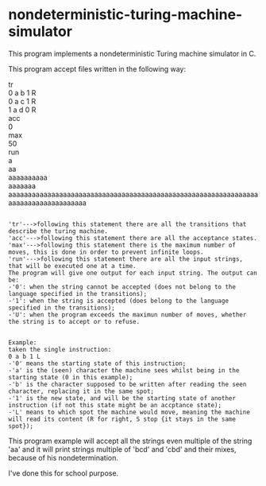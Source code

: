# nondeterministic-turing-machine-simulator
This program implements a nondeterministic Turing machine simulator in C.

This program accept files written in the following way:

tr<br/>
0 a b 1 R<br/>
0 a c 1 R<br/>
1 a d 0 R<br/>
acc<br/>
0<br/>
max<br/>
50<br/>
run<br/>
a<br/>
aa<br/>
aaaaaaaaaa<br/>
aaaaaaa<br/>
aaaaaaaaaaaaaaaaaaaaaaaaaaaaaaaaaaaaaaaaaaaaaaaaaaaaaaaaaaaaaaaaaaaaaaaaaaaaaaaaaaaa<br/>


~~~~~~~~~~~~~~~~~~~~~~~~~~~~~~~~~~~~~~~~~~~~~~~~~~~

'tr'--->following this statement there are all the transitions that describe the turing machine.
'acc'--->following this statement there are all the acceptance states.
'max'--->following this statement there is the maximum number of moves, this is done in order to prevent infinite loops.
'run'--->following this statement there are all the input strings, that will be executed one at a time.
The program will give one output for each input string. The output can be:
-'0': when the string cannot be accepted (does not belong to the language specified in the transitions);
-'1': when the string is accepted (does belong to the language specified in the transitions);
-'U': when the program exceeds the maximun number of moves, whether the string is to accept or to refuse.

~~~~~~~~~~~~~~~~~~~~~~~~~~~~~~~~~~~~~~~~~~~~~~~~~~~
~~~~~~~~~~~~~~~~~~~~~~~~~~~~~~~~~~~~~~~~~~~~~~~~~~~

Example:
taken the single instruction:
0 a b 1 L
-'0' means the starting state of this instruction;
-'a' is the (seen) character the machine sees whilst being in the starting state (0 in this example);
-'b' is the character supposed to be written after reading the seen character, replacing it in the same spot;
-'1' is the new state, and will be the starting state of another instruction (if not this state might be an accptance state);
-'L' means to which spot the machine would move, meaning the machine will read its content (R for right, S stop {it stays in the same spot});

~~~~~~~~~~~~~~~~~~~~~~~~~~~~~~~~~~~~~~~~~~~~~~~~~~~


This program example will accept all the strings even multiple of the string 'aa' and it will print strings multiple of 'bcd' and 'cbd' and their mixes,<br/> because of his nondetermination.<br/>

I've done this for school purpose.


